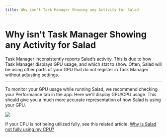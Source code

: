 ```yaml
---
title: Why isn't Task Manager Showing any Activity for Salad
---
```


# Why isn't Task Manager Showing any Activity for Salad

Task Manager inconsistently reports Salad’s activity. This is due to how Task Manager displays GPU usage, and which stat
to show. Often, Salad will be using other parts of your GPU that do not register in Task Manager without adjusting
settings.

---

To monitor your GPU usage while running Salad, we recommend checking your Performance tab in the app. Here we'll display
GPU/CPU usage. This should give you a much more accurate representation of how Salad is using your GPU.

![](https://s3.amazonaws.com/helpscout.net/docs/assets/615b47bfca9e0011a4434693/images/6285f77fb2de5178f88851f3/file-d0dImVBSN6.png)

If your CPU is not being utilized fully, see this related article.
[Why is Salad not fully using my CPU?](https://support.salad.com/article/237-why-is-salad-not-fully-using-my-cpu)
